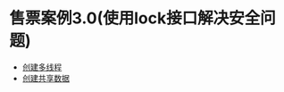  # 售票案例3.0(使用lock接口解决安全问题)
  * [创建多线程](https://github.com/L-sang/demo1/blob/master/%E5%A4%9A%E7%BA%BF%E7%A8%8B%E5%94%AE%E7%A5%A8%E7%B3%BB%E7%BB%9F/%E5%88%9B%E5%BB%BA%E5%A4%9A%E7%BA%BF%E7%A8%8B%E5%94%AE%E7%A5%A8)
  * [创建共享数据](https://github.com/L-sang/demo1/blob/master/Copyfile/copy_1.java)
